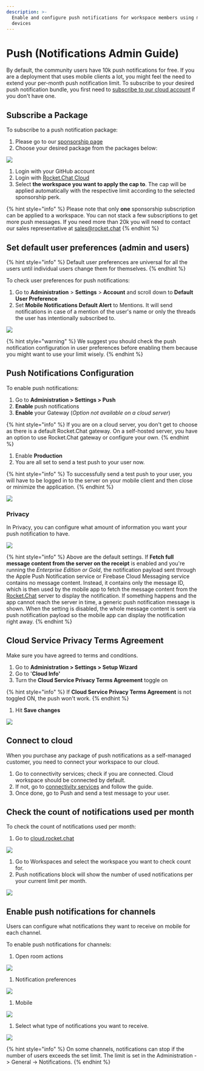 ```yaml
---
description: >-
  Enable and configure push notifications for workspace members using mobile
  devices
---
```


# Push (Notifications Admin Guide)

By default, the community users have 10k push notifications for free. If you are a deployment that uses mobile clients a lot, you might feel the need to extend your per-month push notification limit. To subscribe to your desired push notification bundle, you first need to [subscribe to our cloud account](https://docs.rocket.chat/guides/administrator-guides/connectivity-services) if you don't have one.

## Subscribe a Package

To subscribe to a push notification package:

1. Please go to our [sponsorship page](https://sponsorship.rocket.chat)
2. Choose your desired package from the packages below:

![](<../../../../.gitbook/assets/image (136).png>)

1. Login with your GitHub account
2. Login with [Rocket.Chat Cloud](https://cloud.rocket.chat)
3. Select **the workspace you want to apply the cap to**. The cap will be applied automatically with the respective limit according to the selected sponsorship perk.

{% hint style="info" %}
Please note that only **one** sponsorship subscription can be applied to a workspace. You can not stack a few subscriptions to get more push messages. If you need more than 20k you will need to contact our sales representative at [sales@rocket.chat](mailto:sales@rocket.chat)
{% endhint %}

## Set default user preferences (admin and users)

{% hint style="info" %}
Default user preferences are universal for all the users until individual users change them for themselves.
{% endhint %}

To check user preferences for push notifications:

1. Go to **Administration** > **Settings** > **Account** and scroll down to **Default User Preference**
2. Set **Mobile Notifications Default Alert** to Mentions. It will send notifications in case of a mention of the user's name or only the threads the user has intentionally subscribed to.

![](<../../../../.gitbook/assets/image (139).png>)

{% hint style="warning" %}
We suggest you should check the push notification configuration in user preferences before enabling them because you might want to use your limit wisely.
{% endhint %}

## Push Notifications Configuration

To enable push notifications:

1. Go to **Administration > Settings > Push**
2. **Enable** push notifications
3. **Enable** your Gateway (_Option not available on a cloud server_)

{% hint style="info" %}
If you are on a cloud server, you don't get to choose as there is a default Rocket.Chat gateway. On a self-hosted server, you have an option to use Rocket.Chat gateway or configure your own.
{% endhint %}

1. Enable **Production**
2. You are all set to send a test push to your user now.

{% hint style="info" %}
To successfully send a test push to your user, you will have to be logged in to the server on your mobile client and then close or minimize the application.
{% endhint %}

![](<../../../../.gitbook/assets/image (141).png>)

### Privacy

In Privacy, you can configure what amount of information you want your push notification to have.

![](<../../../../.gitbook/assets/image (142).png>)

{% hint style="info" %}
Above are the default settings. If **Fetch full message content from the server on the receipt** is enabled and you're running the _Enterprise Edition or Gold_, the notification payload sent through the Apple Push Notification service or Firebase Cloud Messaging service contains no message content. Instead, it contains only the message ID, which is then used by the mobile app to fetch the message content from the [Rocket.Chat](http://rocket.chat) server to display the notification. If something happens and the app cannot reach the server in time, a generic push notification message is shown. When the setting is disabled, the whole message content is sent via push notification payload so the mobile app can display the notification right away.
{% endhint %}

## Cloud Service Privacy Terms Agreement

Make sure you have agreed to terms and conditions.

1. Go to **Administration > Settings > Setup Wizard**
2. Go to '**Cloud Info'**
3. Turn the **Cloud Service Privacy Terms Agreement** toggle on

{% hint style="info" %}
If **Cloud Service Privacy Terms Agreement** is not toggled ON, the push won't work.
{% endhint %}

1. Hit **Save changes**

![](<../../../../.gitbook/assets/image (155).png>)

## Connect to cloud

When you purchase any package of push notifications as a self-managed customer, you need to connect your workspace to our cloud.

1. Go to connectivity services; check if you are connected. Cloud workspace should be connected by default.
2. If not, go to [connectivity services](https://docs.rocket.chat/guides/administrator-guides/connectivity-services) and follow the guide.
3. Once done, go to Push and send a test message to your user.

## Check the count of notifications used per month

To check the count of notifications used per month:

1. Go to [cloud.rocket.chat](http://cloud.rocket.chat)

![](<../../../../.gitbook/assets/image (156).png>)

1. Go to Workspaces and select the workspace you want to check count for.
2. Push notifications block will show the number of used notifications per your current limit per month.

![](<../../../../.gitbook/assets/image (157).png>)

## Enable push notifications for channels

Users can configure what notifications they want to receive on mobile for each channel.

To enable push notifications for channels:

1. Open room actions

![](<../../../../.gitbook/assets/image (158).png>)

1. Notification preferences

![](<../../../../.gitbook/assets/image (159).png>)

1. Mobile

![](<../../../../.gitbook/assets/image (160).png>)

1. Select what type of notifications you want to receive.

![](<../../../../.gitbook/assets/image (161).png>)

{% hint style="info" %}
On some channels, notifications can stop if the number of users exceeds the set limit. The limit is set in the Administration -> General -> Notifications.
{% endhint %}
